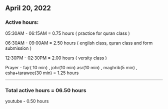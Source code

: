 ## April 20, 2022
### Active hours:

05:30AM - 06:15AM     = 0.75 hours ( practice for quran class )

06:30AM - 09:00AM     = 2.50 hours ( english class, quran class and form submission )

12:30PM - 02:30PM     = 2.00 hours ( versity class )

Prayer - fajr( 10 min) , johr(10 min) asr(10 min) , maghrib(5 min) , esha+tarawee(30 min) = 1.25 hours

----------------------------------------------------

### Total active hours = 06.50 hours

youtube - 0.50 hours